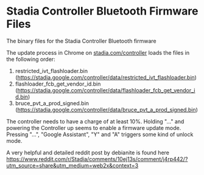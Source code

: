 # Stadia Controller Bluetooth Firmware Files
The binary files for the Stadia Controller Bluetooth firmware

The update process in Chrome on [stadia.com/controller](https://stadia.com/controller) loads the files in the following order:

1. restricted_ivt_flashloader.bin (https://stadia.google.com/controller/data/restricted_ivt_flashloader.bin)
2. flashloader_fcb_get_vendor_id.bin (https://stadia.google.com/controller/data/flashloader_fcb_get_vendor_id.bin)
3. bruce_pvt_a_prod_signed.bin (https://stadia.google.com/controller/data/bruce_pvt_a_prod_signed.bin)

The controller needs to have a charge of at least 10%.
Holding "..." and powering the Controller up seems to enable a firmware update mode.
Pressing "...", "Google Assistant", "Y" and "A" triggers some kind of unlock mode.

A very helpful and detailed reddit post by debianite is found here https://www.reddit.com/r/Stadia/comments/10ej13s/comment/j4rp442/?utm_source=share&utm_medium=web2x&context=3

